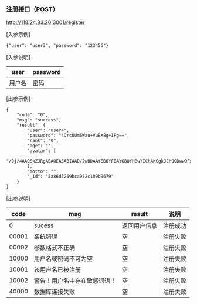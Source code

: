 ### 注册接口（POST）
http://118.24.83.20:3001/register
 
[入参示例]
```
{"user": "user3", "password": "123456"}
```
[入参说明]

| user | password|
| ------ | ------ |
| 用户名 | 密码 |

[出参示例]
```
{
    "code": "0",
    "msg": "success",
    "result": {
        "user": "user4",
        "password": "4QrcOUm6Wau+VuBX8g+IPg==",
        "rank": "0",
        "age": "",
        "avatar": [
            "/9j/4AAQSkZJRgABAQEASABIAAD/2wBDAAYEBQYFBAYGBQYHBwYIChAKCgkJChQODwwQFxQYGBcUFhYaHSUfGhsjHBYWICwgIyYn"
        ],
        "motto": "",
        "_id": "5a86d3269bca952c109b9679"
    }
}
```
[出参说明]

| code | msg  | result | 说明|
|------- | ------- | ------- |---- |
| 0 | sucess | 返回用户信息 | 注册成功|
| 00001 | 系统错误 | 空| 注册失败|
| 00002 | 参数格式不正确 |空| 注册失败|
| 10000 | 用户名或密码不可为空 | 空| 注册失败|
| 10001 | 该用户名已被注册 | 空| 注册失败|
| 10002 | 警告！用户名中存在敏感词语！ | 空| 注册失败|
| 40000 | 数据库连接失败|空|注册失败|

